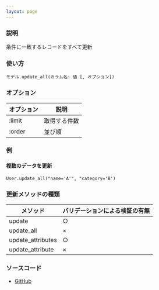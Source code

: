 ```yaml
---
layout: page
---
```

### 説明
条件に一致するレコードをすべて更新

### 使い方
    モデル.update_all(カラム名: 値 [, オプション])

### オプション

オプション  | 説明
------- | -------
:limit | 取得する件数
:order | 並び順

### 例

#### 複数のデータを更新
    User.update_all("name='A'", "category='B')

### 更新メソッドの種類

メソッド           | バリデーションによる検証の有無
----------------- | ---------------
update            | ○
update_all        | ×
update_attributes | ○
update_attribute  | ×

### ソースコード
* [GitHub](https://github.com/rails/rails/blob/f33d52c95217212cbacc8d5e44b5a8e3cdc6f5b3/activerecord/lib/active_record/relation.rb#L432)